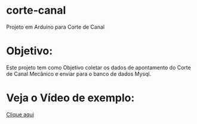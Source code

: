 # corte-canal
Projeto em Arduíno para Corte de Canal

# Objetivo:
Este projeto tem como Objetivo coletar os dados de apontamento do Corte de Canal Mecânico e enviar para o banco de dados Mysql.

# Veja o Vídeo de exemplo:
<a href="https://youtu.be/g_c3zaJbcKk"> Clique aqui </a>
